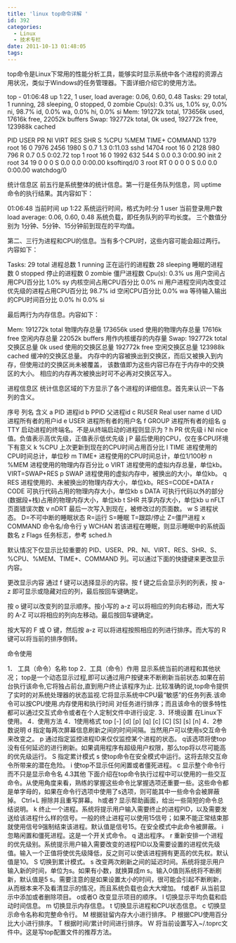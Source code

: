 ```yaml
---
title: 'linux top命令详解 '
id: 392
categories:
  - Linux
  - 技术专栏
date: 2011-10-13 01:48:05
tags:
---
```


top命令是Linux下常用的性能分析工具，能够实时显示系统中各个进程的资源占用状况，类似于Windows的任务管理器。下面详细介绍它的使用方法。

top - 01:06:48 up 1:22, 1 user, load average: 0.06, 0.60, 0.48
Tasks: 29 total, 1 running, 28 sleeping, 0 stopped, 0 zombie
Cpu(s): 0.3% us, 1.0% sy, 0.0% ni, 98.7% id, 0.0% wa, 0.0% hi, 0.0% si
Mem: 191272k total, 173656k used, 17616k free, 22052k buffers
Swap: 192772k total, 0k used, 192772k free, 123988k cached

PID USER PR NI VIRT RES SHR S %CPU %MEM TIME+ COMMAND
1379 root 16 0 7976 2456 1980 S 0.7 1.3 0:11.03 sshd
14704 root 16 0 2128 980 796 R 0.7 0.5 0:02.72 top
1 root 16 0 1992 632 544 S 0.0 0.3 0:00.90 init
2 root 34 19 0 0 0 S 0.0 0.0 0:00.00 ksoftirqd/0
3 root RT 0 0 0 0 S 0.0 0.0 0:00.00 watchdog/0

统计信息区
前五行是系统整体的统计信息。第一行是任务队列信息，同 uptime 命令的执行结果。其内容如下：

01:06:48 当前时间
up 1:22 系统运行时间，格式为时:分
1 user 当前登录用户数
load average: 0.06, 0.60, 0.48 系统负载，即任务队列的平均长度。
三个数值分别为 1分钟、5分钟、15分钟前到现在的平均值。

第二、三行为进程和CPU的信息。当有多个CPU时，这些内容可能会超过两行。内容如下：

Tasks: 29 total 进程总数
1 running 正在运行的进程数
28 sleeping 睡眠的进程数
0 stopped 停止的进程数
0 zombie 僵尸进程数
Cpu(s): 0.3% us 用户空间占用CPU百分比
1.0% sy 内核空间占用CPU百分比
0.0% ni 用户进程空间内改变过优先级的进程占用CPU百分比
98.7% id 空闲CPU百分比
0.0% wa 等待输入输出的CPU时间百分比
0.0% hi
0.0% si

最后两行为内存信息。内容如下：

Mem: 191272k total 物理内存总量
173656k used 使用的物理内存总量
17616k free 空闲内存总量
22052k buffers 用作内核缓存的内存量
Swap: 192772k total 交换区总量
0k used 使用的交换区总量
192772k free 空闲交换区总量
123988k cached 缓冲的交换区总量。
内存中的内容被换出到交换区，而后又被换入到内存，但使用过的交换区尚未被覆盖，
该数值即为这些内容已存在于内存中的交换区的大小。
相应的内存再次被换出时可不必再对交换区写入。

进程信息区
统计信息区域的下方显示了各个进程的详细信息。首先来认识一下各列的含义。

序号 列名 含义
a PID 进程id
b PPID 父进程id
c RUSER Real user name
d UID 进程所有者的用户id
e USER 进程所有者的用户名
f GROUP 进程所有者的组名
g TTY 启动进程的终端名。不是从终端启动的进程则显示为 ?
h PR 优先级
i NI nice值。负值表示高优先级，正值表示低优先级
j P 最后使用的CPU，仅在多CPU环境下有意义
k %CPU 上次更新到现在的CPU时间占用百分比
l TIME 进程使用的CPU时间总计，单位秒
m TIME+ 进程使用的CPU时间总计，单位1/100秒
n %MEM 进程使用的物理内存百分比
o VIRT 进程使用的虚拟内存总量，单位kb。VIRT=SWAP+RES
p SWAP 进程使用的虚拟内存中，被换出的大小，单位kb。
q RES 进程使用的、未被换出的物理内存大小，单位kb。RES=CODE+DATA
r CODE 可执行代码占用的物理内存大小，单位kb
s DATA 可执行代码以外的部分(数据段+栈)占用的物理内存大小，单位kb
t SHR 共享内存大小，单位kb
u nFLT 页面错误次数
v nDRT 最后一次写入到现在，被修改过的页面数。
w S 进程状态。
D=不可中断的睡眠状态
R=运行
S=睡眠
T=跟踪/停止
Z=僵尸进程
x COMMAND 命令名/命令行
y WCHAN 若该进程在睡眠，则显示睡眠中的系统函数名
z Flags 任务标志，参考 sched.h

默认情况下仅显示比较重要的 PID、USER、PR、NI、VIRT、RES、SHR、S、%CPU、%MEM、TIME+、COMMAND 列。可以通过下面的快捷键来更改显示内容。

更改显示内容
通过 f 键可以选择显示的内容。按 f 键之后会显示列的列表，按 a-z 即可显示或隐藏对应的列，最后按回车键确定。

按 o 键可以改变列的显示顺序。按小写的 a-z 可以将相应的列向右移动，而大写的 A-Z 可以将相应的列向左移动。最后按回车键确定。

按大写的 F 或 O 键，然后按 a-z 可以将进程按照相应的列进行排序。而大写的 R 键可以将当前的排序倒转。

命令使用

1． 工具（命令）名称
top
2．工具（命令）作用
显示系统当前的进程和其他状况； top是一个动态显示过程,即可以通过用户按键来不断刷新当前状态.如果在前台执行该命令,它将独占前台,直到用户终止该程序为止. 比较准确的说,top命令提供了实时的对系统处理器的状态监视.它将显示系统中CPU最“敏感”的任务列表.该命令可以按CPU使用.内存使用和执行时间 对任务进行排序；而且该命令的很多特性都可以通过交互式命令或者在个人定制文件中进行设定.
3．环境设置
在Linux下使用。
4．使用方法
4．1使用格式
top [-] [d] [p] [q] [c] [C] [S] [s] [n]
4．2参数说明
d 指定每两次屏幕信息刷新之间的时间间隔。当然用户可以使用s交互命令来改变之。
p 通过指定监控进程ID来仅仅监控某个进程的状态。
q该选项将使top没有任何延迟的进行刷新。如果调用程序有超级用户权限，那么top将以尽可能高的优先级运行。
S 指定累计模式
s 使top命令在安全模式中运行。这将去除交互命令所带来的潜在危险。
i 使top不显示任何闲置或者僵死进程。
c 显示整个命令行而不只是显示命令名
4.3其他
下面介绍在top命令执行过程中可以使用的一些交互命令。从使用角度来看，熟练的掌握这些命令比掌握选项还重要一些。这些命令都是单字母的，如果在命令行选项中使用了s选项，则可能其中一些命令会被屏蔽掉。
Ctrl+L 擦除并且重写屏幕。
h或者? 显示帮助画面，给出一些简短的命令总结说明。
k 终止一个进程。系统将提示用户输入需要终止的进程PID，以及需要发送给该进程什么样的信号。一般的终止进程可以使用15信号；如果不能正常结束那就使用信号9强制结束该进程。默认值是信号15。在安全模式中此命令被屏蔽。
i 忽略闲置和僵死进程。这是一个开关式命令。
q 退出程序。
r 重新安排一个进程的优先级别。系统提示用户输入需要改变的进程PID以及需要设置的进程优先级值。输入一个正值将使优先级降低，反之则可以使该进程拥有更高的优先权。默认值是10。
S 切换到累计模式。
s 改变两次刷新之间的延迟时间。系统将提示用户输入新的时间，单位为s。如果有小数，就换算成m s。输入0值则系统将不断刷新，默认值是5 s。需要注意的是如果设置太小的时间，很可能会引起不断刷新，从而根本来不及看清显示的情况，而且系统负载也会大大增加。
f或者F 从当前显示中添加或者删除项目。
o或者O 改变显示项目的顺序。
l 切换显示平均负载和启动时间信息。
m 切换显示内存信息。
t 切换显示进程和CPU状态信息。
c 切换显示命令名称和完整命令行。
M 根据驻留内存大小进行排序。
P 根据CPU使用百分比大小进行排序。
T 根据时间/累计时间进行排序。
W 将当前设置写入~/.toprc文件中。这是写top配置文件的推荐方法。